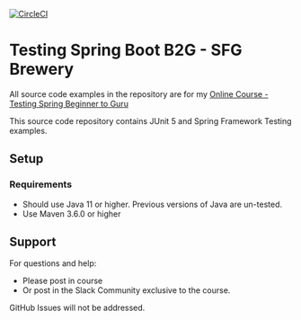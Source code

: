 [![CircleCI](https://dl.circleci.com/status-badge/img/gh/PierreSQS/tsbb2b-sfg-brewery/tree/order-controller-assn-pierrot-revisit.svg?style=shield)](https://dl.circleci.com/status-badge/redirect/gh/PierreSQS/tsbb2b-sfg-brewery/tree/order-controller-assn-pierrot-revisit)

# Testing Spring Boot B2G - SFG Brewery

All source code examples in the repository are for my [Online Course - Testing Spring Beginner to Guru](https://www.udemy.com/testing-spring-boot-beginner-to-guru/?couponCode=GITHUB_REPO)

This source code repository contains JUnit 5 and Spring Framework Testing examples.

## Setup
### Requirements
* Should use Java 11 or higher. Previous versions of Java are un-tested.
* Use Maven 3.6.0 or higher

## Support
For questions and help:
* Please post in course
* Or post in the Slack Community exclusive to the course.

GitHub Issues will not be addressed.
